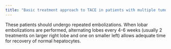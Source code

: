 ```yaml
---
title: "Basic treatment approach to TACE in patients with multiple tumors or large lesions"
---
```

These patients should undergo repeated embolizations.
When lobar embolizations are performed, alternating lobes every 4-6 weeks (usually 2 treatments on larger right lobe and one on smaller left) allows adequate time for recovery of normal hepatocytes.


